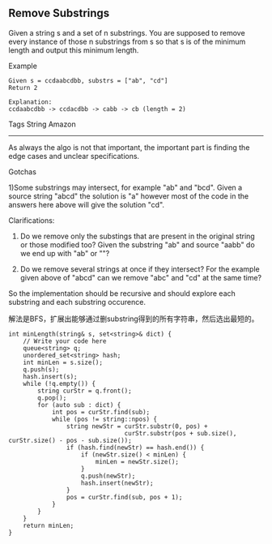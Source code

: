 ## Remove Substrings  ##

Given a string s and a set of n substrings. You are supposed to remove every instance of those n substrings from s so that s is of the minimum length and output this minimum length.

Example

	Given s = ccdaabcdbb, substrs = ["ab", "cd"]
	Return 2
	
	Explanation: 
	ccdaabcdbb -> ccdacdbb -> cabb -> cb (length = 2)

Tags 
String Amazon

----------
As always the algo is not that important, the important part is finding the edge cases and unclear specifications.

Gotchas 

1)Some substrings may intersect, for example "ab" and "bcd". Given a source string "abcd" the solution is "a" however most of the code in the answers here above will give the solution "cd".

Clarifications: 

1) Do we remove only the substings that are present in the original string or those modified too? Given the substring "ab" and source "aabb" do we end up with "ab" or ""? 

2) Do we remove several strings at once if they intersect? For the example given above of "abcd" can we remove "abc" and "cd" at the same time?

So the implementation should be recursive and should explore each substring and each substring occurence.

解法是BFS，扩展出能够通过删substring得到的所有字符串，然后选出最短的。

	int minLength(string& s, set<string>& dict) {
	    // Write your code here
	    queue<string> q;
	    unordered_set<string> hash;
	    int minLen = s.size();
	    q.push(s);
	    hash.insert(s);
	    while (!q.empty()) {
	        string curStr = q.front();
	        q.pop();
	        for (auto sub : dict) {
	            int pos = curStr.find(sub);
	            while (pos != string::npos) {
	                string newStr = curStr.substr(0, pos) + 
	                                curStr.substr(pos + sub.size(), curStr.size() - pos - sub.size());
	                if (hash.find(newStr) == hash.end()) {
	                    if (newStr.size() < minLen) {
	                        minLen = newStr.size();
	                    }
	                    q.push(newStr);
	                    hash.insert(newStr);
	                }
	                pos = curStr.find(sub, pos + 1);
	            }
	        }
	    }
	    return minLen;
	}